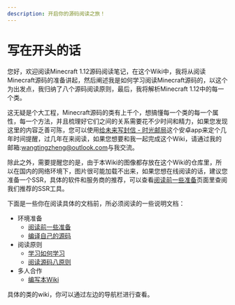 ```yaml
---
description: 开启你的源码阅读之旅！
---
```


# 写在开头的话

您好，欢迎阅读Minecraft 1.12源码阅读笔记，在这个Wiki中，我将从阅读Minecraft源码的准备讲起，然后阐述我是如何学习阅读Minecraft源码的，以这个为出发点，我归纳了八个源码阅读原则，最后，我将解析Minecraft 1.12中的每一个类。

这无疑是个大工程，Minecraft源码的类有上千个，想搞懂每一个类的每一个属性，每一个方法，并且梳理好它们之间的关系需要花不少时间和精力，如果您发现这里的内容乏善可陈，您可以使用[给未来写封信 - 时光邮局](https://www.coolapk.com/apk/com.kongzue.tofuture)这个安卓app来定个几年时间提醒，过几年在来阅读，如果您想要和我一起完成这个Wiki，请通过我的邮箱:[wangtingzheng@outlook.com](mailto:wangtingzheng@outlook.com)与我交流。

除此之外，需要提醒您的是，由于本Wiki的图像都存放在这个Wiki的仓库里，所以在国内的网络环境下，图片很可能加载不出来，如果您想在线阅读的话，建议您准备一个SSR，具体的软件和服务商的推荐，可以查看[阅读前一些准备](https://wangtingzheng.gitbook.io/minecraft-source-code-wiki/yue-du-qian-yi-xie-zhun-bei)页面里查阅我们推荐的SSR工具。

下面是一些你在阅读具体的文档前，所必须阅读的一些说明文档：

* 环境准备
  * [阅读前一些准备](https://wangtingzheng.gitbook.io/minecraft-source-code-wiki/yue-du-qian-yi-xie-zhun-bei)
  * [编译自己的源码](https://wangtingzheng.gitbook.io/minecraft-source-code-wiki/bian-yi-zi-ji-de-yuan-ma)
* 阅读原则
  * [学习如何学习](https://wangtingzheng.gitbook.io/minecraft-source-code-wiki/xue-xi-ru-he-xue-xi)
  * [阅读源码八原则](https://wangtingzheng.gitbook.io/minecraft-source-code-wiki/yue-du-yuan-ma-ba-yuan-ze)
* 多人合作
  * [编写本Wiki](https://wangtingzheng.gitbook.io/minecraft-source-code-wiki/ke-qian-yu-xi/duo-ren-he-zuo/bian-xie-ben-wiki)

具体的类的wiki，你可以通过左边的导航栏进行查看。



